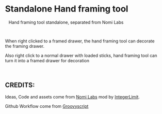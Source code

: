 # Standalone Hand framing tool

  
Hand framing tool standalone, separated from Nomi Labs

 

When right clicked to a framed drawer, the hand framing tool can decorate the framing drawer.

Also right click to a normal drawer with loaded sticks, hand framing tool can turn it into a framed drawer for decoration

 

## CREDITS:

Ideas, Code and assets come from [Nomi Labs](https://www.curseforge.com/minecraft/mc-mods/nomi-labs) mod by [IntegerLimit](https://www.curseforge.com/members/integerlimit/projects).

Github Workflow come from [Groovyscript](https://www.curseforge.com/minecraft/mc-mods/groovyscript)
